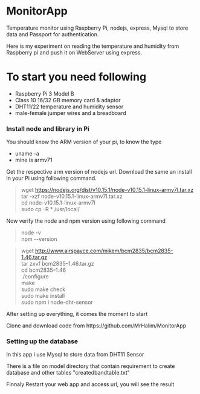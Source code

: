 # MonitorApp
Temperature monitor using Raspberry Pi, nodejs, express, Mysql to store data and Passport for authentication.

Here is my experiment on reading the temperature and humidity from Raspberry pi and push it on WebServer using express.
<div>
<h1>To start you need following </h1>
<ul>
  <li>Raspberry Pi 3 Model B</li>
  <li>Class 10 16/32 GB memory card & adaptor</li>
  <li>DHT11/22 temperature and humidity sensor</li>
  <li>male-female jumper wires and a breadboard</li>
<ul>
</div>
<div>
<h3> Install node and library in Pi</h3>
  
<p>You should know the ARM version of your pi, to know the type</p>
<ul>
<li>uname -a </li>
<li>mine is armv71 </li>
<ul>
</div>
<div>
<p>Get the respective arm version of nodejs url. Download the same an install in your Pi using following command.<p>

<blockquote >wget <a href="https://nodejs.org/dist/v10.15.1/node-v10.15.1-linux-armv7l.tar.xz" data-href="https://nodejs.org/dist/v10.15.1/node-v10.15.1-linux-armv7l.tar.xz" rel="nofollow noopener" target="_blank">https://nodejs.org/dist/v10.15.1/node-v10.15.1-linux-armv7l.tar.xz</a><br>tar -xzf node-v10.15.1-linux-armv7l.tar.xz<br>cd node-v10.15.1-linux-armv7l&nbsp;<br>sudo cp -R * /usr/local/</blockquote>
</div>
<p name="bd46" id="bd46" class="graf graf--p graf-after--blockquote">Now verify the node and npm version using following command</p>
<div>
<blockquote>node -v<br>npm --version</blockquote>
</div>
<div>
<blockquote>wget <a href="http://www.airspayce.com/mikem/bcm2835/bcm2835-1.46.tar.gz" data-href="http://www.airspayce.com/mikem/bcm2835/bcm2835-1.46.tar.gz" class="markup--anchor markup--blockquote-anchor" rel="nofollow noopener" target="_blank">http://www.airspayce.com/mikem/bcm2835/bcm2835-1.46.tar.gz</a><br>tar zxvf bcm2835–1.46.tar.gz<br>cd bcm2835–1.46<br>./configure<br>make<br>sudo make check<br>sudo make install<br>sudo npm i node-dht-sensor</blockquote>
</div>
<div>
  <p> After setting up everything, it comes the moment to start</p>
  <p>Clone and download code from https://github.com/MrHalim/MonitorApp</p>
</div>
<div>
<h3> Setting up the database </h3>
  <p> In this app i use Mysql to store data from DHT11 Sensor </p>
  <p> There is a file on model directory that contain requirement to create database and other tables "createdbandtable.txt"</p>
 </div>
<div>
  <p> Finnaly Restart your web app and access url, you will see the result </p>
 </div>

